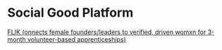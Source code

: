 # Social Good Platform
[FLIK (onnects female founders/leaders to verified, driven womxn for 3-month volunteer-based apprenticeships)](https://weareflik.com/)
